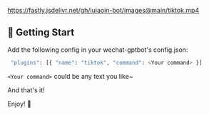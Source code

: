 https://fastly.jsdelivr.net/gh/iuiaoin-bot/images@main/tiktok.mp4

## 🚀 Getting Start

Add the following config in your wechat-gptbot's config.json:

```bash
 "plugins": [{ "name": "tiktok", "command": <Your command> }]
```

`<Your command>` could be any text you like~

And that's it!

Enjoy! 🥳
